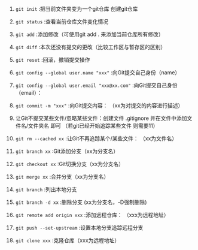 1. `git init` :把当前文件夹变为一个git仓库 创建git仓库

2. `git status` :查看当前仓库文件变化情况

3. `git add` :添加修改（可使用git add . 来添加当前仓库所有修改）

4. `git diff` :本次还没有提交的更改（比较工作区与暂存区的区别）

5. `git reset` :回滚，撤销提交操作 

6. `git config --global user.name "xxx"` :向Git提交自己身份（name）

7. `git config --global user.email "xxx@xx.com"` :向Git提交自己身份（email）：

8. `git commit -m "xxx"` :向Git提交内容： （xx为对提交的内容进行描述）

9. 让Git不提交某些文件/忽略某些文件：创建文件 .gitignore 并在文件中添加文件名/文件夹名 即可 （若git已经开始追踪某些文件 则需要11）

10. `git rm --cached xx` :让Git不再追踪某个/某些文件： （xx为文件名）

11. `git branch xx` :Git添加分支（xx为分支名）

12. `git checkout xx` :Git切换分支（xx为分支名）

13. `git merge xx` :合并分支（xx为分支名）

14. `git branch` :列出本地分支

15. `git branch -d xx` :删除分支  (xx为分支名，-D强制删除)

16. `git remote add origin xxx` :添加远程仓库：  （xxx为远程地址）

17. `git push --set-upstream` :设置本地分支追踪远程分支 

18. `git clone xxx` :克隆仓库（xxx为远程地址）
